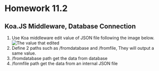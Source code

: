 # Homework 11.2
## Koa.JS Middleware, Database Connection
1. Use Koa middleware edit value of JSON file following the image below.
![The value that edited](https://i.imgur.com/p8SbkuA.png)
2. Define 2 paths such as /fromdatabase and /fromfile, They will output a same value.
3. /fromdatabase path get the data from database
4. /formfile path get the data from an internal JSON file
